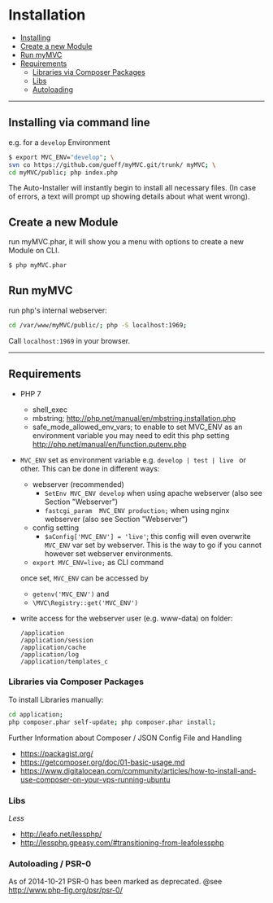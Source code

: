 
# Installation

- [Installing](#Installing_via_command_line) 
- [Create a new Module](#create_module)
- [Run myMVC](#Run_myMVC)
- [Requirements](#Requirements)
	- [Libraries via Composer Packages](#Libraries_via_Composer_Packages)
	- [Libs](#Libs)
	- [Autoloading](#Autoloading)

---

## Installing via command line <a name="Installing_via_command_line"></a>

e.g. for a `develop` Environment

~~~bash
$ export MVC_ENV="develop"; \
svn co https://github.com/gueff/myMVC.git/trunk/ myMVC; \
cd myMVC/public; php index.php
~~~

The Auto-Installer will instantly begin to install all necessary files. (In case of errors, a text will prompt up showing details about what went wrong). 

## Create a new Module <a name="create_module"></a>

run myMVC.phar, it will show you a menu with options to create a new Module on CLI.

~~~bash
$ php myMVC.phar
~~~

## Run myMVC <a name="Run_myMVC"></a>

run php's internal webserver:

~~~bash
cd /var/www/myMVC/public/; php -S localhost:1969;
~~~

Call `localhost:1969` in your browser. 

---

## Requirements <a name="Requirements"></a>

- PHP 7
    - shell_exec
    - mbstring; http://php.net/manual/en/mbstring.installation.php
    - safe_mode_allowed_env_vars; to enable to set MVC_ENV as an environment variable you may need to edit this php setting http://php.net/manual/en/function.putenv.php
- `MVC_ENV` set as environment variable e.g. `develop | test | live ` or other. This can be done in different ways:  
    -	webserver (recommended)
        - `SetEnv MVC_ENV develop` when using apache webserver (also see Section "Webserver")
        - `fastcgi_param  MVC_ENV production;` when using nginx webserver (also see Section "Webserver")
    -	config setting
        - `$aConfig['MVC_ENV'] = 'live'`; this config will even overwrite `MVC_ENV` var set by webserver. This is the way to go if you cannot however set webserver environments.
    -	`export MVC_ENV=live;` as CLI command

    once set, `MVC_ENV` can be accessed by
    -	`getenv('MVC_ENV')` and
    -	`\MVC\Registry::get('MVC_ENV')`
- write access for the webserver user (e.g. www-data) on folder:

    ~~~
    /application
    /application/session
    /application/cache
    /application/log
    /application/templates_c
    ~~~

### Libraries via Composer Packages <a name="Libraries_via_Composer_Packages"></a>

To install Libraries manually:  

~~~bash
cd application;
php composer.phar self-update; php composer.phar install;
~~~

Further Information about Composer / JSON Config File and Handling  

- https://packagist.org/
- https://getcomposer.org/doc/01-basic-usage.md
- https://www.digitalocean.com/community/articles/how-to-install-and-use-composer-on-your-vps-running-ubuntu

### Libs <a name="Libs"></a>

_Less_  

- http://leafo.net/lessphp/
- http://lessphp.gpeasy.com/#transitioning-from-leafolessphp

### Autoloading / PSR-0 <a name="Autoloading"></a>

As of 2014-10-21 PSR-0 has been marked as deprecated. @see http://www.php-fig.org/psr/psr-0/

